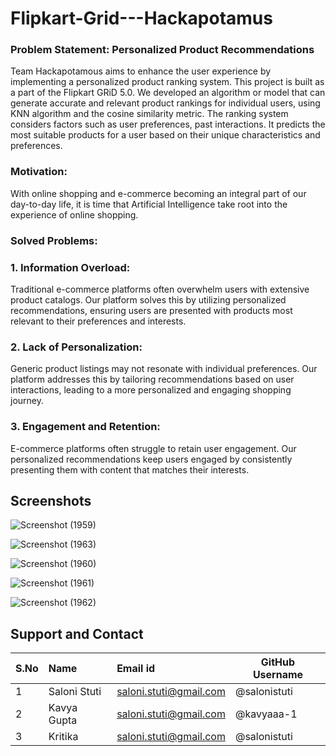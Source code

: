 # Flipkart-Grid---Hackapotamus

### Problem Statement: Personalized Product Recommendations

Team Hackapotamous aims to enhance the user experience by implementing a personalized product ranking system. This project is built as a part of the Flipkart GRiD 5.0.
We developed an algorithm or model that can generate accurate and relevant product rankings for individual users, using KNN algorithm and the cosine similarity metric. The ranking system considers factors such as user
preferences, past interactions. It predicts the most suitable products for a user based on their unique characteristics and preferences.

### Motivation:
With online shopping and e-commerce becoming an integral part of our day-to-day life, it is time that Artificial Intelligence take root into the experience of online shopping. 

### Solved Problems:
### 1. Information Overload: 
Traditional e-commerce platforms often overwhelm users with extensive product catalogs. Our platform solves this by utilizing personalized recommendations, ensuring users are presented with products most relevant to their preferences and interests.

### 2. Lack of Personalization: 
Generic product listings may not resonate with individual preferences. Our platform addresses this by tailoring recommendations based on user interactions, leading to a more personalized and engaging shopping journey.

### 3. Engagement and Retention: 
E-commerce platforms often struggle to retain user engagement. Our personalized recommendations keep users engaged by consistently presenting them with content that matches their interests.

## Screenshots

![Screenshot (1959)](https://github.com/kavyaaa-1/Flipkart-Grid---Hackapotamus/assets/71927950/2bb4b5b5-c4a2-4f5e-80ed-c30a66f32bf6)

![Screenshot (1963)](https://github.com/kavyaaa-1/Flipkart-Grid---Hackapotamus/assets/71927950/415fb089-8a3e-454c-a9a4-25bec1f0dec3)

![Screenshot (1960)](https://github.com/kavyaaa-1/Flipkart-Grid---Hackapotamus/assets/71927950/23ebe778-a041-47b5-9e4c-47a9db51f887)

![Screenshot (1961)](https://github.com/kavyaaa-1/Flipkart-Grid---Hackapotamus/assets/71927950/21d114e7-bb26-47d6-98b2-8a3826a8f011)

![Screenshot (1962)](https://github.com/kavyaaa-1/Flipkart-Grid---Hackapotamus/assets/71927950/2113a8ee-1811-48fb-832e-50d39e1a4853)

## Support and Contact
|S.No| Name| Email id| GitHub Username
|:--|:----|:--------|----------------|
|1|Saloni Stuti|saloni.stuti@gmail.com|@salonistuti|
|2|Kavya Gupta|saloni.stuti@gmail.com|@kavyaaa-1|
|3|Kritika|saloni.stuti@gmail.com|@salonistuti|
